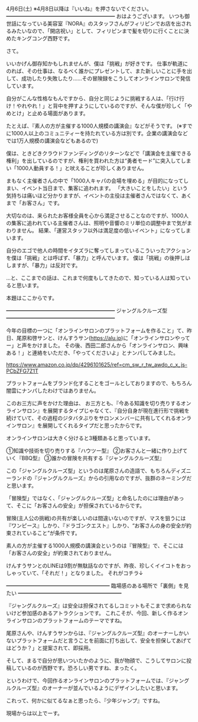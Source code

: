 4月6日(土) ※4月8日以降は『いいね』を押さないでください。
━━━━━━━━━━━━━━━━━━━━━
おはようございます。
いつも御世話になっている美容室『NORA』のスタッフさんがフィリピンでお店を出されるみたいなので、「開店祝い」として、フィリピンまで髪を切りに行くことに決めたキングコング西野です。

さて。

いいかげん御存知かもしれませんが、僕は「挑戦」が好きです。
仕事が軌道にのれば、その仕事は、なるべく誰かにプレゼントして、また新しいことに手を出して、成功したり失敗したり……その冒険録をこうしてオンラインサロンで発信しています。

自分がこんな性格なもんですから、自分と同じように挑戦する人は、「行け行け！やれやれ！」と背中を押すようにしているのですが、そんな僕が珍しく「やめとけ」と止める場面があります。

たとえば、『素人の方が主催する1000人規模の講演会』などがそうです。
(※すでに1000人以上のコミュニティーを持たれている方は別です。企業の講演会などでは1万人規模の講演会などもあるので)

僕は、ときどきクラウドファンディングのリターンなどで「講演会を主催できる権利」を出しているのですが、権利を買われた方は“勇者モード”に突入してしまい「1000人動員する！」と吠えることが珍しくありません。

まもなく主催者さんの中で「1000人キャパの会場を埋める」が目的になってしまい、イベント当日まで、集客に追われます。
「大きいことをしたい」という気持ちは痛いほど分かりますが、イベントの主役は主催者さんではなくて、あくまで「お客さん」です。

大切なのは、来られたお客様全員を心から満足させることなのですが、1000人の集客に追われている主催者さんは、照明や音響のミリ単位の調整中まで気がまわりません。
結果、「運営スタッフ以外は満足度の低いイベント」になってしまいます。

自分のエゴで他人の時間をイタズラに奪ってしまっているこういったアクションを僕は「挑戦」とは呼ばず、「暴力」と呼んでいます。
僕は「挑戦」の後押しはしますが、「暴力」は反対です。

…と、ここまでの話は、これまで何度もしてきたので、知っている人は知っていると思います。

本題はここからです。

━━━━━━━━━━━━━━━━━━━━━
ジャングルクルーズ型
━━━━━━━━━━━━━━━━━━━━━

今年の目標の一つに「オンラインサロンのプラットフォームを作ること」て、昨日、尾原和啓サンと、けんすうサン(https://alu.jp)に「オンラインサロンやってー」と声をかけました。
その後、西田二郎さんから「オンラインサロン、興味ある！」と連絡をいただき、「やってくださいよ」とナンパしてみました。

https://www.amazon.co.jp/dp/4296101625/ref=cm_sw_r_tw_awdo_c_x_js-PCbZFG7Z1T

プラットフォームをブランド化することをゴールとしておりますので、もちろん闇雲にナンパしたわけではありません。

このお三方に声をかけた理由は、
お三方とも、『今ある知識を切り売りするオンラインサロン』を展開するタイプじゃなくて、『自分自身が現在進行形で挑戦を続けていて、その過程のジタバタぶりをサロンメンバーに共有してくれるオンラインサロン』を展開してくれるタイプだと思ったからです。

オンラインサロンは大きく分けると3種類あると思っています。

①知識や技術を切り売りする『ハウツー型』
②お客さんと一緒に作り上げていく『BBQ型』
③誰かの冒険を共有する『ジャングルクルーズ型』

この「ジャングルクルーズ型」というのは尾原さんの造語で、もちろんディズニーランドの『ジャングルクルーズ』からの引用なのですが、抜群のネーミングだと思います。

「冒険型」ではなく、「ジャングルクルーズ型」と命名したのには理由があって、そこに「お客さんの安全」が担保されているからです。

冒険(主人公の挑戦)の共有が楽しいのは間違いないのですが、マスを狙うには『ワンピース』しかり、『ドラゴンクエスト』しかり、“お客さんの身の安全が約束されていること”が条件です。

素人の方が主催する1000人規模の講演会というのは『冒険型』で、そこには「お客さんの安全」が約束されておりません。

けんすうサンとのLINEは9割が無駄話なのですが、昨夜、珍しくイイコトをおっしゃっていて、「それだ！」となりました。
それがコチラ↓

━━━━━━━━━━━━━━━━━━━━
臨場感のある場所で「裏側」を見たい
━━━━━━━━━━━━━━━━━━━━

『ジャングルクルーズ』は安全は担保されてるしコミットもそこまで求められないけど参加感のあるアトラクションです。
これこそが、今回、新しく作るオンラインサロンのプラットフォームのテーマですね。

尾原さんや、けんすうサンからは、『ジャングルクルーズ型』のオーナーしかいないプラットフォームだと言うことを前面に打ち出して、安全を担保してあげてはどうか？」と提案されて、即採用。

そして、まるで自分が思いついたかのように、我が物顔で、こうしてサロンに投稿しているのが西野です。恐ろしい男ですね、まったく。

というわけで、今回作るオンラインサロンのプラットフォームでは、『ジャングルクルーズ型』のオーナーが並んでいるようにデザインしたいと思います。

これって、何かに似てるなぁと思ったら、『少年ジャンプ』ですね。

現場からは以上でーす。
